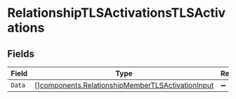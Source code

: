 # RelationshipTLSActivationsTLSActivations


## Fields

| Field                                                                                                            | Type                                                                                                             | Required                                                                                                         | Description                                                                                                      |
| ---------------------------------------------------------------------------------------------------------------- | ---------------------------------------------------------------------------------------------------------------- | ---------------------------------------------------------------------------------------------------------------- | ---------------------------------------------------------------------------------------------------------------- |
| `Data`                                                                                                           | [][components.RelationshipMemberTLSActivationInput](../../models/shared/relationshipmembertlsactivationinput.md) | :heavy_minus_sign:                                                                                               | N/A                                                                                                              |